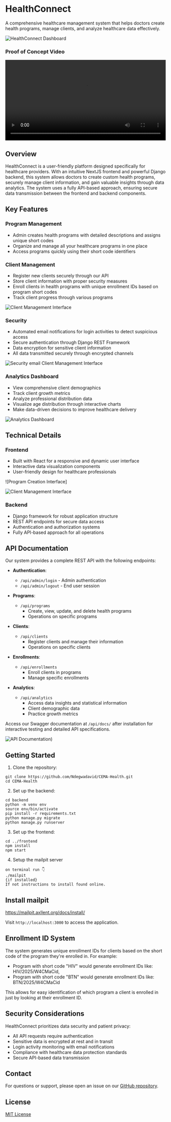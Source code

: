 # HealthConnect

A comprehensive healthcare management system that helps doctors create health programs, manage clients, and analyze healthcare data effectively.

![HealthConnect Dashboard](/frontend/frontend/public/assets/images/analytics.png)

### Proof of Concept Video

<video width="100%" controls>
  <source src="/frontend/frontend/public/assets/poc/POC.mp4" type="video/mp4">
  Your browser does not support the video tag.
</video>

## Overview

HealthConnect is a user-friendly platform designed specifically for healthcare providers. With an intuitive NextJS frontend and powerful Django backend, this system allows doctors to create custom health programs, securely manage client information, and gain valuable insights through data analytics. The system uses a fully API-based approach, ensuring secure data transmission between the frontend and backend components.

## Key Features

### Program Management
- Admin creates health programs with detailed descriptions and assigns unique short codes
- Organize and manage all your healthcare programs in one place
- Access programs quickly using their short code identifiers

### Client Management
- Register new clients securely through our API
- Store client information with proper security measures
- Enroll clients in health programs with unique enrollment IDs based on program short codes
- Track client progress through various programs

![Client Management Interface](/frontend/frontend/public/assets/images/client.png)

### Security
- Automated email notifications for login activities to detect suspicious access
- Secure authentication through Django REST Framework
- Data encryption for sensitive client information
- All data transmitted securely through encrypted channels

![Security email](/frontend/frontend/public/assets/images/email.png)
Client Management Interface
### Analytics Dashboard
- View comprehensive client demographics
- Track client growth metrics
- Analyze professional distribution data
- Visualize age distribution through interactive charts
- Make data-driven decisions to improve healthcare delivery

![Analytics Dashboard](/frontend/frontend/public/assets/images/analytics.png)

## Technical Details

### Frontend
- Built with React for a responsive and dynamic user interface
- Interactive data visualization components
- User-friendly design for healthcare professionals

![Program Creation Interface]

![Client Management Interface](/frontend/frontend/public/assets/images/programm.png)

### Backend
- Django framework for robust application structure
- REST API endpoints for secure data access
- Authentication and authorization systems
- Fully API-based approach for all operations

## API Documentation

Our system provides a complete REST API with the following endpoints:

- **Authentication**: 
  - `/api/admin/login` - Admin authentication
  - `/api/admin/logout` - End user session

- **Programs**: 
  - `/api/programs` 
    - Create, view, update, and delete health programs
    - Operations on specific programs

- **Clients**: 
  - `/api/clients` 
    - Register clients and manage their information
    - Operations on specific clients

- **Enrollments**: 
  - `/api/enrollments` 
    - Enroll clients in programs
     - Manage specific enrollments

- **Analytics**: 
  - `/api/analytics` 
    - Access data insights and statistical information
     - Client demographic data
    - Practice growth metrics

Access our Swagger documentation at `/api/docs/` after installation for interactive testing and detailed API specifications.

![API Documentation](/frontend/frontend/public/assets/images/api.png))

## Getting Started

1. Clone the repository:
```
git clone https://github.com/Ndegwadavid/CEMA-Health.git
cd CEMA-Health
```

2. Set up the backend:
```
cd backend
python -m venv env
source env/bin/activate
pip install -r requirements.txt
python manage.py migrate
python manage.py runserver
```

3. Set up the frontend:
```
cd ../frontend
npm install
npm start
```

4. Setup the mailpit server

```
on terminal run 👇
./mailpit
{if installed}
If not instructions to install found online.
```
## Install mailpit
https://mailpit.axllent.org/docs/install/

Visit `http://localhost:3000` to access the application.

## Enrollment ID System

The system generates unique enrollment IDs for clients based on the short code of the program they're enrolled in. For example:

- Program with short code "HIV" would generate enrollment IDs like: 
HIV/2025/W4CMaCid,
- Program with short code "BTN" would generate enrollment IDs like: 
BTN/2025/W4CMaCid

This allows for easy identification of which program a client is enrolled in just by looking at their enrollment ID.

## Security Considerations

HealthConnect prioritizes data security and patient privacy:
- All API requests require authentication
- Sensitive data is encrypted at rest and in transit
- Login activity monitoring with email notifications
- Compliance with healthcare data protection standards
- Secure API-based data transmission

## Contact

For questions or support, please open an issue on our [GitHub repository](https://github.com/Ndegwadavid/CEMA-Health).

## License

[MIT License](LICENSE)